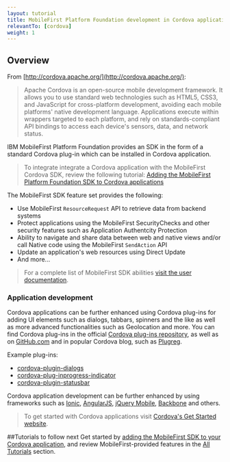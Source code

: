```yaml
---
layout: tutorial
title: MobileFirst Platform Foundation development in Cordova applications
relevantTo: [cordova]
weight: 1
---
```


## Overview
From [http://cordova.apache.org/](http://cordova.apache.org/):
> Apache Cordova is an open-source mobile development framework. It allows you to use standard web technologies such as HTML5, CSS3, and JavaScript for cross-platform development, avoiding each mobile platforms' native development language. Applications execute within wrappers targeted to each platform, and rely on standards-compliant API bindings to access each device's sensors, data, and network status.

IBM MobileFirst Platform Foundation provides an SDK in the form of a standard Cordova plug-in which can be installed in Cordova application. 

> To integrate integrate a Cordova application with the MobileFirst Cordova SDK, review the following tutorial: [Adding the MobileFirst Platform Foundation SDK to Cordova applications](../../adding-the-mfpf-sdk/adding-the-mfpf-sdk-to-cordova-applications)

The MobileFirst SDK feature set provides the following:

* Use MobileFirst <code>ResourceRequest</code> API to retrieve data from backend systems
* Protect applications using the MobileFirst SecurityChecks and other security features such as Application Authentcity Protection
* Ability to navigate and share data between web and native views and/or call Native code using the MobileFirst <code>SendAction</code> API
* Update an application's web resources using Direct Update
* And more...

> For a complete list of MobileFirst SDK abilities [visit the user documentation](http://www-01.ibm.com/support/knowledgecenter/SSHS8R_8.0.0/wl_welcome.html).

### Application development
Cordova applications can be further enhanced using Cordova plug-ins for adding UI elements such as dialogs, tabbars, spinners and the like as well as more advanced functionalities such as Geolocation and more. You can find Cordova plug-ins in the official [Cordova plug-ins repository](https://cordova.apache.org/plugins/), as well as on [GitHub.com](https://github.com) and in popular Cordova blog, such as [Plugreg](http://plugreg.com/).

Example plug-ins:

- [cordova-plugin-dialogs](https://www.npmjs.com/package/cordova-plugin-dialogs)
- [cordova-plug-inprogress-indicator](https://www.npmjs.com/package/cordova-plugin-progress-indicator)
- [cordova-plugin-statusbar](https://www.npmjs.com/package/cordova-plugin-statusbar)

Cordova application development can be further enhanced by using frameworks such as [Ionic](http://ionicframework.com/), [AngularJS](https://angularjs.org/), [jQuery Mobile](http://jquerymobile.com/), [Backbone](http://backbonejs.org/) and others.

> To get started with Cordova applications visit [Cordova's Get Started website](https://cordova.apache.org/#getstarted).

##Tutorials to follow next
Get started by [adding the MobileFirst SDK to your Cordova application](../../adding-the-mfpf-sdk/adding-the-mfpf-sdk-to-cordova-applications), and review MobileFirst-provided features in the [All Tutorials](../../all-tutorials/) section.
